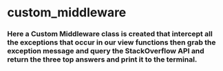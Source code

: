 # custom_middleware

### Here a Custom Middleware class is created that intercept all the exceptions that occur in our view functions then grab the exception message and query the StackOverflow API and return the three top answers and print it to the terminal.
